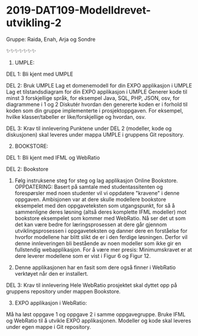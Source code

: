 # 2019-DAT109-Modelldrevet-utvikling-2
Gruppe: Raida, Enah, Arja og Sondre

✨✨✨✨✨✨✨



1. UMPLE:

DEL 1: Bli kjent med UMPLE

DEL 2: Bruk UMPLE
Lag et domenemodell for din EXPO applikasjon i UMPLE 
Lag et tilstandsdiagram for din EXPO applikasjon i UMPLE
Generer kode til minst 3 forskjellige språk, for eksempel Java, SQL, PHP, JSON, osv, for diagrammene i 1 og 2
Diskutér hvordan den genererte koden er i forhold til koden som din gruppe implementerte i prosjektoppgaven. For eksempel, hvilke klasser/tabeller er like/forskjellige og hvordan, osv.
 
DEL 3: Krav til innlevering
Punktene under DEL 2 (modeller, kode og diskusjonen) skal leveres under mappa UMPLE i gruppens Git repository.




2. BOOKSTORE:

DEL 1: Bli kjent med IFML og WebRatio

DEL 2: Bookstore

1. Følg instruksene steg for steg og lag applikasjon Online Bookstore. 
OPPDATERING: Basert på samtale med studentassitenten og forespørsler med noen studenter vil vi oppdatere "kravene" i denne oppgaven. Ambisjonen var at dere skulle modellere bookstore eksempelet med den oppgaveteksten som utgangspunkt, for så å sammenligne deres løsning (altså deres komplette IFML modeller) mot bookstore eksempelet som kommer med WebRatio. Nå ser det ut som det kan være bedre for læringsprosessen at dere går gjennom utviklingsprosessen i oppgaveteksten og danner dere en forståelse for hvorfor modellene har blitt slikt de er i den ferdige løsningen. Derfor vil denne innleveringen bli bestående av noen modeller som ikke gir en fullstendig webapplikasjon. For å være mer presis: Minimumskravet er at dere leverer modellene som er vist i Figur 6 og Figur 12.

2. Denne applikasjonen har en fasit som dere også finner i WebRatio verktøyet når den er installert.


DEL 3: Krav til innlevering
Hele WebRatio prosjektet skal dyttet opp på gruppens repository under mappen Bookstore.




3. EXPO applikasjon i WebRatio:

Må ha løst oppgave 1 og oppgave 2 i samme oppgavegruppe.
Bruke IFML og WebRatio til å utvikle EXPO applikasjonen.
Modeller og kode skal leveres under egen mappe i Git repository. 


